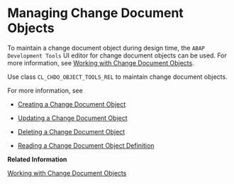 <!-- loio0d84bb3081754de191919980ef9c01ac -->

# Managing Change Document Objects

To maintain a change document object during design time, the `ABAP Development Tools` UI editor for change document objects can be used. For more information, see [Working with Change Document Objects](https://help.sap.com/docs/BTP/5371047f1273405bb46725a417f95433/0cbc42d5cfbe47f283f544faf84f0cad.html?version=Cloud).

Use class `CL_CHDO_OBJECT_TOOLS_REL` to maintain change document objects.

For more information, see

-   [Creating a Change Document Object](creating-a-change-document-object-63cb1c0.md)

-   [Updating a Change Document Object](updating-a-change-document-object-188e1b7.md)

-   [Deleting a Change Document Object](deleting-a-change-document-object-a30fb84.md)

-   [Reading a Change Document Object Definition](reading-a-change-document-object-definition-798cf04.md)


**Related Information**  


[Working with Change Document Objects](https://help.sap.com/docs/btp/sap-abap-development-user-guide/working-with-change-document-objects)

